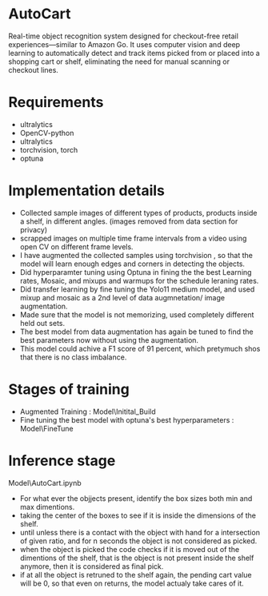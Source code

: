 # AutoCart

Real-time object recognition system designed for checkout-free retail experiences—similar to Amazon Go. It uses computer vision and deep learning to automatically detect and track items picked from or placed into a shopping cart or shelf, eliminating the need for manual scanning or checkout lines.

# Requirements
  - ultralytics
  - OpenCV-python
  - ultralytics
  - torchvision, torch
  - optuna

# Implementation details 
- Collected sample images of different types of products, products inside a shelf, in different angles. (images removed from data section for privacy)
- scrapped images on multiple time frame intervals from a video using open CV on different frame levels.
- I have augmented the collected samples using torchvision , so that the model will learn enough edges and corners in detecting the objects.
- Did hyperparamter tuning using Optuna in fining the the best Learning rates, Mosaic, and mixups and warmups for the schedule leraning rates.
- Did transfer learning by fine tuning the Yolo11 medium model, and used mixup and mosaic as a 2nd level of data augmnetation/ image augmentation.
- Made sure that the model is not memorizing, used completely different held out sets.
- The best model from data augmentation has again be tuned to find the best parameters now without using the augmentation.
- This model could achive a F1 score of 91 percent, which pretymuch shos that there is no class imbalance.

# Stages of training
- Augmented Training : Model\Initital_Build
- Fine tuning the best model with optuna's best hyperparameters : Model\FineTune

# Inference stage  
Model\AutoCart.ipynb

- For what ever the objjects present, identify the box sizes both min and max dimentions.
- taking the center of the boxes to see if it is inside the dimensions of the shelf.
- until unless there is a contact with the object with hand for a intersection of given ratio, and for n seconds the object is not considered as picked.
- when the object is picked the code checks if it is moved out of the dimentions of the shelf, that is the object is not present inside the shelf anymore, then it is considered as final pick.
- if at all the object is retruned to the shelf again, the pending cart value will be 0, so that even on returns, the model actualy take cares of it.

